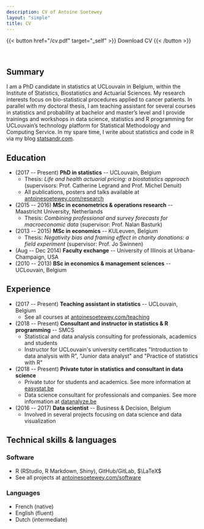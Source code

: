 ```yaml
---
description: CV of Antoine Soetewey
layout: "simple"
title: CV
---
```


{{< button href="/cv.pdf" target="_self" >}}
Download CV
{{< /button >}}

<br>

## Summary

I am a PhD candidate in statistics at UCLouvain in Belgium, within the Institute of Statistics, Biostatistics and Actuarial Sciences. My research interests focus on bio-statistical procedures applied to cancer patients. In parallel with my doctoral thesis, I am teaching assistant for several courses in statistics and probability at bachelor and master’s level and I provide trainings and workshops in data science, statistics and R programming for UCLouvain’s technology platform for Statistical Methodology and Computing Service. In my spare time, I write about statistics and code in R via my blog [statsandr.com](https://statsandr.com/).

## Education

- (2017 -- Present) **PhD in statistics** -- UCLouvain, Belgium
  + Thesis: *Life and health actuarial pricing: a biostatistics approach* (supervisors: Prof. Catherine Legrand and Prof. Michel Denuit)
  + All publications, posters and talks available at [antoinesoetewey.com/research](https://antoinesoetewey.com/research/)
- (2015 -- 2016) **MSc in econometrics & operations research** -- Maastricht University, Netherlands 
  + Thesis: *Combining professional and survey forecasts for macroeconomic data* (supervisor: Prof. Nalan Basturk)
- (2013 -- 2015) **MSc in economics** -- KULeuven, Belgium
  + Thesis: *Negativity bias and framing effect in charity donations: a field experiment* (supervisor: Prof. Jo Swinnen)
- (Aug -- Dec 2014) **Faculty exchange** -- University of Illinois at Urbana-Champaign, USA
- (2010 -- 2013) **BSc in economics & management sciences** -- UCLouvain, Belgium

## Experience

- (2017 -- Present) **Teaching assistant in statistics** -- UCLouvain, Belgium
  + See all courses at [antoinesoetewey.com/teaching](https://antoinesoetewey.com/teaching/)
- (2018 -- Present) **Consultant and instructor in statistics & R programming** -- SMCS
  + Statistical and data analysis consulting for professionals, academics and students
  - Instructor for UCLouvain's university certificates "Introduction to data analysis with R", "Junior data analyst" and "Practice of statistics with R"
- (2018 -- Present) **Private tutor in statistics and consultant in data science**
  + Private tutor for students and academics. See more information at [easystat.be](ttps://easystat.be/)
  + Data science consultant for professionals and companies. See more information at [datanalyze.be](https://datanalyze.be/)
- (2016 -- 2017) **Data scientist** -- Business & Decision, Belgium
  + Involved in several projects focusing on data science and data visualization

## Technical skills & languages

### Software

- R (RStudio, R Markdown, Shiny), GitHub/GitLab, $\LaTeX$
- See all projects at [antoinesoetewey.com/software](https://antoinesoetewey.com/software/)

### Languages

- French (native)
- English (fluent)
- Dutch (intermediate)